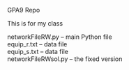 GPA9 Repo

This is for my class

networkFileRW.py – main Python file  
equip_r.txt – data file  
equip_s.txt – data file  
networkFileRWsol.py – the fixed version